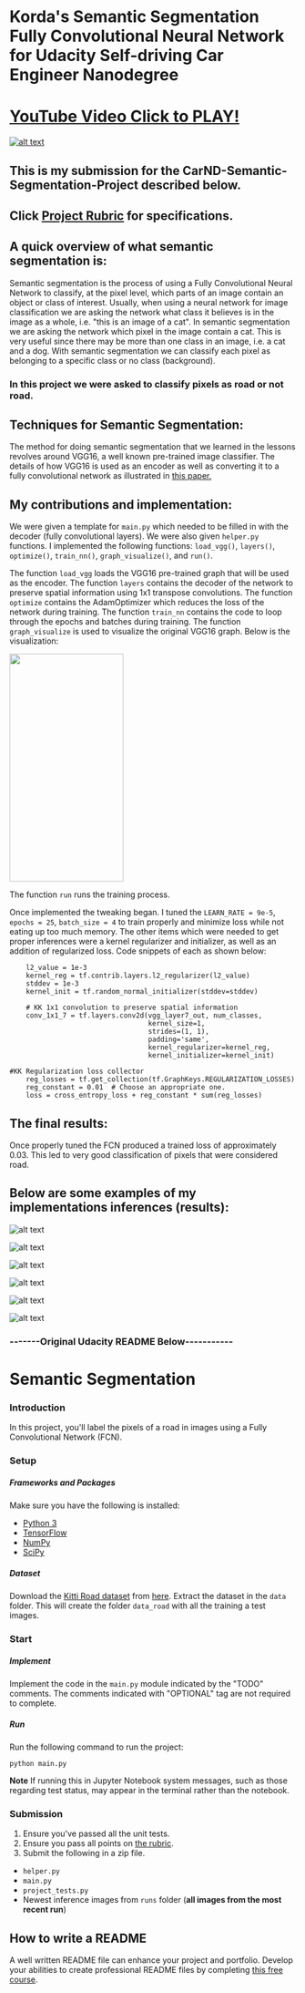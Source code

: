 # Korda's Semantic Segmentation Fully Convolutional Neural Network for Udacity Self-driving Car Engineer Nanodegree

# [YouTube Video Click to PLAY!](https://youtu.be/gS9pV2iSHOs)
[![alt text](./um_000001.png)](https://youtu.be/gS9pV2iSHOs)



## This is my submission for the CarND-Semantic-Segmentation-Project described below.

## Click [Project Rubric](https://review.udacity.com/#!/rubrics/989/view) for specifications.

## A quick overview of what semantic segmentation is:
Semantic segmentation is the process of using a Fully Convolutional Neural Network to classify, at the pixel level, which parts of an image contain an object or class of interest. Usually, when using a neural network for image classification we are asking the network what class it believes is in the image as a whole, i.e. "this is an image of a cat". In semantic segmentation we are asking the network which pixel in the image contain a cat. This is very useful since there may be more than one class in an image, i.e. a cat and a dog. With semantic segmentation we can classify each pixel as belonging to a specific class or no class (background). 
### In this project we were asked to classify pixels as road or not road.

## Techniques for Semantic Segmentation:
The method for doing semantic segmentation that we learned in the lessons revolves around VGG16, a well known pre-trained image classifier. The details of how VGG16 is used as an encoder as well as converting it to a fully convolutional network as illustrated in [this paper.](https://people.eecs.berkeley.edu/~jonlong/long_shelhamer_fcn.pdf)

## My contributions and implementation:
We were given a template for `main.py` which needed to be filled in with the decoder (fully convolutional layers). We were also given `helper.py` functions. I implemented the following functions: `load_vgg()`, `layers()`, `optimize()`, `train_nn()`, `graph_visualize()`, and `run()`.

The function `load_vgg` loads the VGG16 pre-trained graph that will be used as the encoder.
The function `layers` contains the decoder of the network to preserve spatial information using 1x1 transpose convolutions.
The function `optimize` contains the AdamOptimizer which reduces the loss of the network during training.
The function `train_nn` contains the code to loop through the epochs and batches during training.
The function `graph_visualize` is used to visualize the original VGG16 graph. Below is the visualization:

<img src="./graph_run=.png" width="200" height="400" align="middle" />

The function `run` runs the training process.

Once implemented the tweaking began. I tuned the `LEARN_RATE = 9e-5`, `epochs = 25`, `batch_size = 4` to train properly and minimize loss while not eating up too much memory. The other items which were needed to get proper inferences were a kernel regularizer and initializer, as well as an addition of regularized loss. Code snippets of each as shown below:

```# KK Hyperparameters: Regularizer, Initializer, etc.
    l2_value = 1e-3
    kernel_reg = tf.contrib.layers.l2_regularizer(l2_value)
    stddev = 1e-3
    kernel_init = tf.random_normal_initializer(stddev=stddev)

    # KK 1x1 convolution to preserve spatial information
    conv_1x1_7 = tf.layers.conv2d(vgg_layer7_out, num_classes,
                                  kernel_size=1,
                                  strides=(1, 1),
                                  padding='same',
                                  kernel_regularizer=kernel_reg,
                                  kernel_initializer=kernel_init)
```

```
#KK Regularization loss collector
    reg_losses = tf.get_collection(tf.GraphKeys.REGULARIZATION_LOSSES)
    reg_constant = 0.01  # Choose an appropriate one.
    loss = cross_entropy_loss + reg_constant * sum(reg_losses)
```

## The final results:
Once properly tuned the FCN produced a trained loss of approximately 0.03. This led to very good classification of pixels that were considered road.

## Below are some examples of my implementations inferences (results):

![alt text](./um_000000.png)

![alt text](./um_000001.png)

![alt text](./um_000002.png)

![alt text](./um_000003.png)

![alt text](./um_000004.png)

![alt text](./um_000005.png)





### -------Original Udacity README Below-----------

# Semantic Segmentation
### Introduction
In this project, you'll label the pixels of a road in images using a Fully Convolutional Network (FCN).

### Setup
##### Frameworks and Packages
Make sure you have the following is installed:
 - [Python 3](https://www.python.org/)
 - [TensorFlow](https://www.tensorflow.org/)
 - [NumPy](http://www.numpy.org/)
 - [SciPy](https://www.scipy.org/)
##### Dataset
Download the [Kitti Road dataset](http://www.cvlibs.net/datasets/kitti/eval_road.php) from [here](http://www.cvlibs.net/download.php?file=data_road.zip).  Extract the dataset in the `data` folder.  This will create the folder `data_road` with all the training a test images.

### Start
##### Implement
Implement the code in the `main.py` module indicated by the "TODO" comments.
The comments indicated with "OPTIONAL" tag are not required to complete.
##### Run
Run the following command to run the project:
```
python main.py
```
**Note** If running this in Jupyter Notebook system messages, such as those regarding test status, may appear in the terminal rather than the notebook.

### Submission
1. Ensure you've passed all the unit tests.
2. Ensure you pass all points on [the rubric](https://review.udacity.com/#!/rubrics/989/view).
3. Submit the following in a zip file.
 - `helper.py`
 - `main.py`
 - `project_tests.py`
 - Newest inference images from `runs` folder  (**all images from the most recent run**)
 
 ## How to write a README
A well written README file can enhance your project and portfolio.  Develop your abilities to create professional README files by completing [this free course](https://www.udacity.com/course/writing-readmes--ud777).
